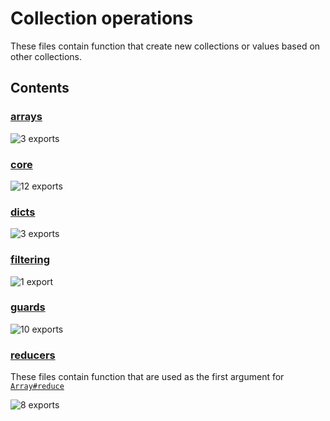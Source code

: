# Collection operations

<!-- SUMMARY:START -->

These files contain function that create new collections or values based on other collections.

<!-- SUMMARY:END -->

## Contents

<!-- TOC:START -->

### [arrays](https://github.com/JanMalch/ts-experiments/blob/master/src/collections/operations/arrays.ts)

![3 exports](https://img.shields.io/badge/exports-3-blue)

### [core](https://github.com/JanMalch/ts-experiments/blob/master/src/collections/operations/core.ts)

![12 exports](https://img.shields.io/badge/exports-12-blue)

### [dicts](https://github.com/JanMalch/ts-experiments/blob/master/src/collections/operations/dicts.ts)

![3 exports](https://img.shields.io/badge/exports-3-blue)

### [filtering](https://github.com/JanMalch/ts-experiments/blob/master/src/collections/operations/filtering.ts)

![1 export](https://img.shields.io/badge/exports-1-blue)

### [guards](https://github.com/JanMalch/ts-experiments/blob/master/src/collections/operations/guards.ts)

![10 exports](https://img.shields.io/badge/exports-10-blue)

### [reducers](https://github.com/JanMalch/ts-experiments/tree/master/src/collections/operations/reducers/)

These files contain function that are used as the first argument for [`Array#reduce`](https://developer.mozilla.org/en-US/docs/Web/JavaScript/Reference/Global_Objects/Array/Reduce)

![8 exports](https://img.shields.io/badge/exports-8-blue)

<!-- TOC:END -->

